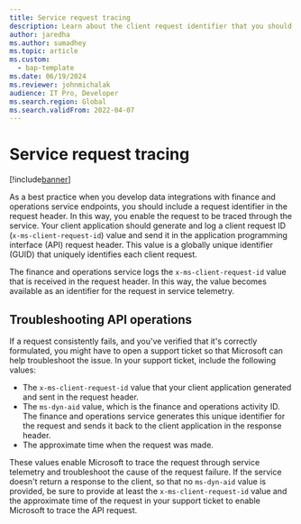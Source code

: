 ```yaml
---
title: Service request tracing
description: Learn about the client request identifier that you should include in headers to enable requests to be traced through the finance and operations service.
author: jaredha
ms.author: sumadhey
ms.topic: article
ms.custom: 
  - bap-template
ms.date: 06/19/2024
ms.reviewer: johnmichalak
audience: IT Pro, Developer
ms.search.region: Global
ms.search.validFrom: 2022-04-07
---
```


# Service request tracing

[!include[banner](../includes/banner.md)]

As a best practice when you develop data integrations with finance and operations service endpoints, you should include a request identifier in the request header. In this way, you enable the request to be traced through the service. Your client application should generate and log a client request ID (`x-ms-client-request-id`) value and send it in the application programming interface (API) request header. This value is a globally unique identifier (GUID) that uniquely identifies each client request.

The finance and operations service logs the `x-ms-client-request-id` value that is received in the request header. In this way, the value becomes available as an identifier for the request in service telemetry.

## Troubleshooting API operations

If a request consistently fails, and you've verified that it's correctly formulated, you might have to open a support ticket so that Microsoft can help troubleshoot the issue. In your support ticket, include the following values:

- The `x-ms-client-request-id` value that your client application generated and sent in the request header.
- The `ms-dyn-aid` value, which is the finance and operations activity ID. The finance and operations service generates this unique identifier for the request and sends it back to the client application in the response header.
- The approximate time when the request was made.

These values enable Microsoft to trace the request through service telemetry and troubleshoot the cause of the request failure. If the service doesn't return a response to the client, so that no `ms-dyn-aid` value is provided, be sure to provide at least the `x-ms-client-request-id` value and the approximate time of the request in your support ticket to enable Microsoft to trace the API request.

